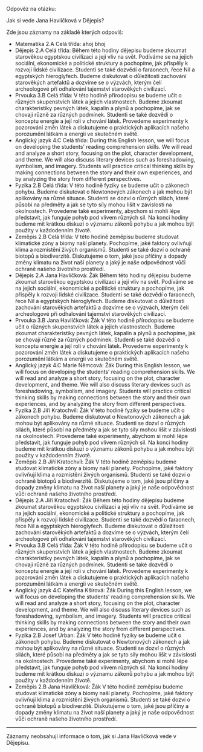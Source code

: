 Odpověz na otázku:

Jak si vede Jana Havlíčková v Dějepis?

Zde jsou záznamy na základě kterých odpovíš:
-  Matematika 2.A Celá třída: ahoj bhoj
-  Dějepis 2.A Celá třída: Během této hodiny dějepisu budeme zkoumat starověkou egyptskou civilizaci a její vliv na svět. Podíváme se na jejich sociální, ekonomické a politické struktury a pochopíme, jak přispěly k rozvoji lidské civilizace. Studenti se také dozvědí o faraonech, řece Nil a egyptských hieroglyfech. Budeme diskutovat o důležitosti zachování starověkých artefaktů a dozvíme se o výzvách, kterým čelí archeologové při odhalování tajemství starověkých civilizací.
-  Prvouka 3.B Celá třída: V této hodině přírodopisu se budeme učit o různých skupenstvích látek a jejich vlastnostech. Budeme zkoumat charakteristiky pevných látek, kapalin a plynů a pochopíme, jak se chovají různě za různých podmínek. Studenti se také dozvědí o konceptu energie a její roli v chování látek. Provedeme experimenty k pozorování změn látek a diskutujeme o praktických aplikacích našeho porozumění látkám a energii ve skutečném světě.
-  Anglický jazyk 4.C Celá třída: During this English lesson, we will focus on developing the students’ reading comprehension skills. We will read and analyze a short story, focusing on the plot, character development, and theme. We will also discuss literary devices such as foreshadowing, symbolism, and imagery. Students will practice critical thinking skills by making connections between the story and their own experiences, and by analyzing the story from different perspectives.
-  Fyzika 2.B Celá třída: V této hodině fyziky se budeme učit o zákonech pohybu. Budeme diskutovat o Newtonových zákonech a jak mohou být aplikovány na různé situace. Studenti se dozví o různých silách, které působí na předměty a jak se tyto síly mohou lišit v závislosti na okolnostech. Provedeme také experimenty, abychom si mohli lépe představit, jak funguje pohyb pod vlivem různých sil. Na konci hodiny budeme mít krátkou diskuzi o významu zákonů pohybu a jak mohou být použity v každodenním životě.
-  Zeměpis 2.B Celá třída: V této hodině zeměpisu budeme studovat klimatické zóny a biomy naší planety. Pochopíme, jaké faktory ovlivňují klima a rozmístění živých organismů. Studenti se také dozví o ochraně biotopů a biodiverzitě. Diskutujeme o tom, jaké jsou příčiny a dopady změny klimatu na život naší planety a jaký je naše odpovědnost vůči ochraně našeho životního prostředí.
-  Dějepis 2.A Jana Havlíčková: Žák Během této hodiny dějepisu budeme zkoumat starověkou egyptskou civilizaci a její vliv na svět. Podíváme se na jejich sociální, ekonomické a politické struktury a pochopíme, jak přispěly k rozvoji lidské civilizace. Studenti se také dozvědí o faraonech, řece Nil a egyptských hieroglyfech. Budeme diskutovat o důležitosti zachování starověkých artefaktů a dozvíme se o výzvách, kterým čelí archeologové při odhalování tajemství starověkých civilizací.
-  Prvouka 3.B Jana Havlíčková: Žák V této hodině přírodopisu se budeme učit o různých skupenstvích látek a jejich vlastnostech. Budeme zkoumat charakteristiky pevných látek, kapalin a plynů a pochopíme, jak se chovají různě za různých podmínek. Studenti se také dozvědí o konceptu energie a její roli v chování látek. Provedeme experimenty k pozorování změn látek a diskutujeme o praktických aplikacích našeho porozumění látkám a energii ve skutečném světě.
-  Anglický jazyk 4.C Marie Němcová: Žák During this English lesson, we will focus on developing the students’ reading comprehension skills. We will read and analyze a short story, focusing on the plot, character development, and theme. We will also discuss literary devices such as foreshadowing, symbolism, and imagery. Students will practice critical thinking skills by making connections between the story and their own experiences, and by analyzing the story from different perspectives.
-  Fyzika 2.B Jiří Kratochvíl: Žák V této hodině fyziky se budeme učit o zákonech pohybu. Budeme diskutovat o Newtonových zákonech a jak mohou být aplikovány na různé situace. Studenti se dozví o různých silách, které působí na předměty a jak se tyto síly mohou lišit v závislosti na okolnostech. Provedeme také experimenty, abychom si mohli lépe představit, jak funguje pohyb pod vlivem různých sil. Na konci hodiny budeme mít krátkou diskuzi o významu zákonů pohybu a jak mohou být použity v každodenním životě.
-  Zeměpis 2.B Jiří Kratochvíl: Žák V této hodině zeměpisu budeme studovat klimatické zóny a biomy naší planety. Pochopíme, jaké faktory ovlivňují klima a rozmístění živých organismů. Studenti se také dozví o ochraně biotopů a biodiverzitě. Diskutujeme o tom, jaké jsou příčiny a dopady změny klimatu na život naší planety a jaký je naše odpovědnost vůči ochraně našeho životního prostředí.
-  Dějepis 2.A Jiří Kratochvíl: Žák Během této hodiny dějepisu budeme zkoumat starověkou egyptskou civilizaci a její vliv na svět. Podíváme se na jejich sociální, ekonomické a politické struktury a pochopíme, jak přispěly k rozvoji lidské civilizace. Studenti se také dozvědí o faraonech, řece Nil a egyptských hieroglyfech. Budeme diskutovat o důležitosti zachování starověkých artefaktů a dozvíme se o výzvách, kterým čelí archeologové při odhalování tajemství starověkých civilizací.
-  Prvouka 3.B Celá třída: Žák V této hodině přírodopisu se budeme učit o různých skupenstvích látek a jejich vlastnostech. Budeme zkoumat charakteristiky pevných látek, kapalin a plynů a pochopíme, jak se chovají různě za různých podmínek. Studenti se také dozvědí o konceptu energie a její roli v chování látek. Provedeme experimenty k pozorování změn látek a diskutujeme o praktických aplikacích našeho porozumění látkám a energii ve skutečném světě.
-  Anglický jazyk 4.C Kateřina Kšírová: Žák During this English lesson, we will focus on developing the students’ reading comprehension skills. We will read and analyze a short story, focusing on the plot, character development, and theme. We will also discuss literary devices such as foreshadowing, symbolism, and imagery. Students will practice critical thinking skills by making connections between the story and their own experiences, and by analyzing the story from different perspectives.
-  Fyzika 2.B Josef Urban: Žák V této hodině fyziky se budeme učit o zákonech pohybu. Budeme diskutovat o Newtonových zákonech a jak mohou být aplikovány na různé situace. Studenti se dozví o různých silách, které působí na předměty a jak se tyto síly mohou lišit v závislosti na okolnostech. Provedeme také experimenty, abychom si mohli lépe představit, jak funguje pohyb pod vlivem různých sil. Na konci hodiny budeme mít krátkou diskuzi o významu zákonů pohybu a jak mohou být použity v každodenním životě.
-  Zeměpis 2.B Jana Havlíčková: Žák V této hodině zeměpisu budeme studovat klimatické zóny a biomy naší planety. Pochopíme, jaké faktory ovlivňují klima a rozmístění živých organismů. Studenti se také dozví o ochraně biotopů a biodiverzitě. Diskutujeme o tom, jaké jsou příčiny a dopady změny klimatu na život naší planety a jaký je naše odpovědnost vůči ochraně našeho životního prostředí.

---

<!-- chatcmpl-7Dx3JxiNZjkkcw57JOZJEUbo3a8Pm -->

Záznamy neobsahují informace o tom, jak si Jana Havlíčková vede v Dějepisu.
